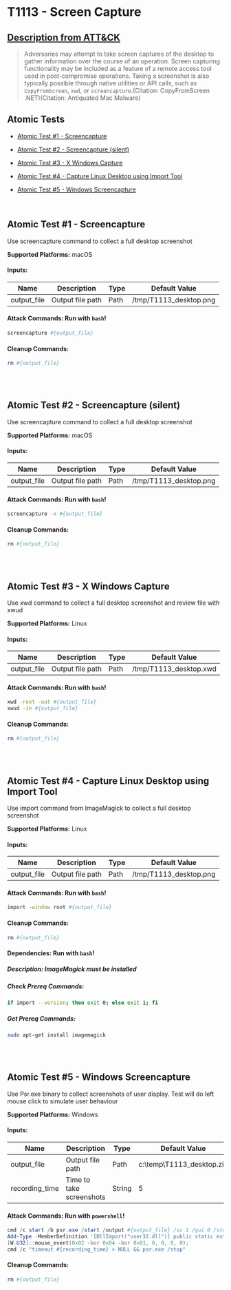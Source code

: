 # T1113 - Screen Capture
## [Description from ATT&CK](https://attack.mitre.org/techniques/T1113)
<blockquote>Adversaries may attempt to take screen captures of the desktop to gather information over the course of an operation. Screen capturing functionality may be included as a feature of a remote access tool used in post-compromise operations. Taking a screenshot is also typically possible through native utilities or API calls, such as <code>CopyFromScreen</code>, <code>xwd</code>, or <code>screencapture</code>.(Citation: CopyFromScreen .NET)(Citation: Antiquated Mac Malware)
</blockquote>

## Atomic Tests

- [Atomic Test #1 - Screencapture](#atomic-test-1---screencapture)

- [Atomic Test #2 - Screencapture (silent)](#atomic-test-2---screencapture-silent)

- [Atomic Test #3 - X Windows Capture](#atomic-test-3---x-windows-capture)

- [Atomic Test #4 - Capture Linux Desktop using Import Tool](#atomic-test-4---capture-linux-desktop-using-import-tool)

- [Atomic Test #5 - Windows Screencapture](#atomic-test-5---windows-screencapture)


<br/>

## Atomic Test #1 - Screencapture
Use screencapture command to collect a full desktop screenshot

**Supported Platforms:** macOS




#### Inputs:
| Name | Description | Type | Default Value | 
|------|-------------|------|---------------|
| output_file | Output file path | Path | /tmp/T1113_desktop.png|


#### Attack Commands: Run with `bash`! 


```bash
screencapture #{output_file}
```

#### Cleanup Commands:
```bash
rm #{output_file}
```





<br/>
<br/>

## Atomic Test #2 - Screencapture (silent)
Use screencapture command to collect a full desktop screenshot

**Supported Platforms:** macOS




#### Inputs:
| Name | Description | Type | Default Value | 
|------|-------------|------|---------------|
| output_file | Output file path | Path | /tmp/T1113_desktop.png|


#### Attack Commands: Run with `bash`! 


```bash
screencapture -x #{output_file}
```

#### Cleanup Commands:
```bash
rm #{output_file}
```





<br/>
<br/>

## Atomic Test #3 - X Windows Capture
Use xwd command to collect a full desktop screenshot and review file with xwud

**Supported Platforms:** Linux




#### Inputs:
| Name | Description | Type | Default Value | 
|------|-------------|------|---------------|
| output_file | Output file path | Path | /tmp/T1113_desktop.xwd|


#### Attack Commands: Run with `bash`! 


```bash
xwd -root -out #{output_file}
xwud -in #{output_file}
```

#### Cleanup Commands:
```bash
rm #{output_file}
```





<br/>
<br/>

## Atomic Test #4 - Capture Linux Desktop using Import Tool
Use import command from ImageMagick to collect a full desktop screenshot

**Supported Platforms:** Linux




#### Inputs:
| Name | Description | Type | Default Value | 
|------|-------------|------|---------------|
| output_file | Output file path | Path | /tmp/T1113_desktop.png|


#### Attack Commands: Run with `bash`! 


```bash
import -window root #{output_file}
```

#### Cleanup Commands:
```bash
rm #{output_file}
```



#### Dependencies:  Run with `bash`!
##### Description: ImageMagick must be installed
##### Check Prereq Commands:
```bash
if import --version; then exit 0; else exit 1; fi 
```
##### Get Prereq Commands:
```bash
sudo apt-get install imagemagick
```




<br/>
<br/>

## Atomic Test #5 - Windows Screencapture
Use Psr.exe binary to collect screenshots of user display. Test will do left mouse click to simulate user behaviour

**Supported Platforms:** Windows




#### Inputs:
| Name | Description | Type | Default Value | 
|------|-------------|------|---------------|
| output_file | Output file path | Path | c:&#92;temp&#92;T1113_desktop.zip|
| recording_time | Time to take screenshots | String | 5|


#### Attack Commands: Run with `powershell`! 


```powershell
cmd /c start /b psr.exe /start /output #{output_file} /sc 1 /gui 0 /stopevent 12
Add-Type -MemberDefinition '[DllImport("user32.dll")] public static extern void mouse_event(int flags, int dx, int dy, int cButtons, int info);' -Name U32 -Namespace W;
[W.U32]::mouse_event(0x02 -bor 0x04 -bor 0x01, 0, 0, 0, 0);
cmd /c "timeout #{recording_time} > NULL && psr.exe /stop"
```

#### Cleanup Commands:
```powershell
rm #{output_file}
```





<br/>
